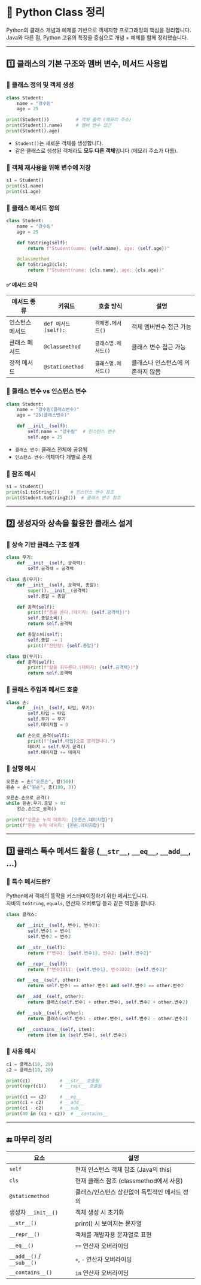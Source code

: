 # 🐍 Python Class 정리

Python의 클래스 개념과 예제를 기반으로 객체지향 프로그래밍의 핵심을 정리합니다. Java와 다른 점, Python 고유의 특징을 중심으로 개념 + 예제를 함께 정리했습니다.

---

## 1️⃣ 클래스의 기본 구조와 멤버 변수, 메서드 사용법

### 📌 클래스 정의 및 객체 생성

```python
class Student:
    name = "강수림"
    age = 25

print(Student())          # 객체 출력 (메모리 주소)
print(Student().name)     # 멤버 변수 접근
print(Student().age)
```

- `Student()`는 새로운 객체를 생성합니다.
- 같은 클래스로 생성된 객체라도 **모두 다른 객체**입니다 (메모리 주소가 다름).

### 📌 객체 재사용을 위해 변수에 저장

```python
s1 = Student()
print(s1.name)
print(s1.age)
```

### 📌 클래스 메서드 정의

```python
class Student:
    name = "강수림"
    age = 25

    def toString(self):
        return f"Student(name: {self.name}, age: {self.age})"

    @classmethod
    def toString2(cls):
        return f"Student(name: {cls.name}, age: {cls.age})"
```

#### ✅ 메서드 요약

| 메서드 종류 | 키워드 | 호출 방식 | 설명 |
|-------------|--------|------------|------|
| 인스턴스 메서드 | `def 메서드(self):` | `객체명.메서드()` | 객체 멤버변수 접근 가능 |
| 클래스 메서드 | `@classmethod` | `클래스명.메서드()` | 클래스 변수 접근 가능 |
| 정적 메서드 | `@staticmethod` | `클래스명.메서드()` | 클래스나 인스턴스에 의존하지 않음 |

### 📌 클래스 변수 vs 인스턴스 변수

```python
class Student:
    name = "강수림(클래스변수)"
    age = "25(클래스변수)"

    def __init__(self):
        self.name = "강수림"  # 인스턴스 변수
        self.age = 25
```

- `클래스 변수`: 클래스 전체에 공유됨
- `인스턴스 변수`: 객체마다 개별로 존재

### 🔁 참조 예시

```python
s1 = Student()
print(s1.toString())    # 인스턴스 변수 참조
print(Student.toString2())  # 클래스 변수 참조
```

---

## 2️⃣ 생성자와 상속을 활용한 클래스 설계

### 📌 상속 기반 클래스 구조 설계

```python
class 무기:
    def __init__(self, 공격력):
        self.공격력 = 공격력

class 총(무기):
    def __init__(self, 공격력, 총알):
        super().__init__(공격력)
        self.총알 = 총알

    def 공격(self):
        print(f"총을 쏜다.(데미지: {self.공격력})")
        self.총알소비()
        return self.공격력

    def 총알소비(self):
        self.총알 -= 1
        print(f"잔탄량: {self.총알}")

class 칼(무기):
    def 공격(self):
        print(f"칼을 휘두른다.(데미지: {self.공격력})")
        return self.공격력
```

### 📌 클래스 주입과 메서드 호출

```python
class 손:
    def __init__(self, 타입, 무기):
        self.타입 = 타입
        self.무기 = 무기
        self.데미지합 = 0

    def 손으로_공격(self):
        print(f"{self.타입}으로 공격합니다.")
        데미지 = self.무기.공격()
        self.데미지합 += 데미지
```

### 📌 실행 예시

```python
오른손 = 손("오른손", 칼(50))
왼손 = 손("왼손", 총(100, 3))

오른손.손으로_공격()
while 왼손.무기.총알 > 0:
    왼손.손으로_공격()

print(f"오른손 누적 데미지: {오른손.데미지합}")
print(f"왼손 누적 데미지: {왼손.데미지합}")
```

---

## 3️⃣ 클래스 특수 메서드 활용 (`__str__`, `__eq__`, `__add__`, ...)

### 📌 특수 메서드란?

Python에서 객체의 동작을 커스터마이징하기 위한 메서드입니다.  
자바의 `toString`, `equals`, 연산자 오버로딩 등과 같은 역할을 합니다.

```python
class 클래스:

    def __init__(self, 변수1, 변수2):
        self.변수1 = 변수1
        self.변수2 = 변수2

    def __str__(self):
        return f"변수1: {self.변수1}, 변수2: {self.변수2}"

    def __repr__(self):
        return f"변수1111: {self.변수1}, 변수2222: {self.변수2}"

    def __eq__(self, other):
        return self.변수1 == other.변수1 and self.변수2 == other.변수2

    def __add__(self, other):
        return 클래스(self.변수1 + other.변수1, self.변수2 + other.변수2)

    def __sub__(self, other):
        return 클래스(self.변수1 - other.변수1, self.변수2 - other.변수2)

    def __contains__(self, item):
        return item in (self.변수1, self.변수2)
```

### 📌 사용 예시

```python
c1 = 클래스(10, 20)
c2 = 클래스(10, 20)

print(c1)           # __str__ 호출됨
print(repr(c1))     # __repr__ 호출됨

print(c1 == c2)     # __eq__
print(c1 + c2)      # __add__
print(c1 - c2)      # __sub__
print(40 in (c1 + c2))  # __contains__
```

---

## 🔚 마무리 정리

| 요소 | 설명 |
|------|------|
| `self` | 현재 인스턴스 객체 참조 (Java의 this) |
| `cls` | 현재 클래스 참조 (classmethod에서 사용) |
| `@staticmethod` | 클래스/인스턴스 상관없이 독립적인 메서드 정의 |
| 생성자 `__init__()` | 객체 생성 시 초기화 |
| `__str__()` | print() 시 보여지는 문자열 |
| `__repr__()` | 객체를 개발자용 문자열로 표현 |
| `__eq__()` | `==` 연산자 오버라이딩 |
| `__add__()` / `__sub__()` | `+`, `-` 연산자 오버라이딩 |
| `__contains__()` | `in` 연산자 오버라이딩 |

